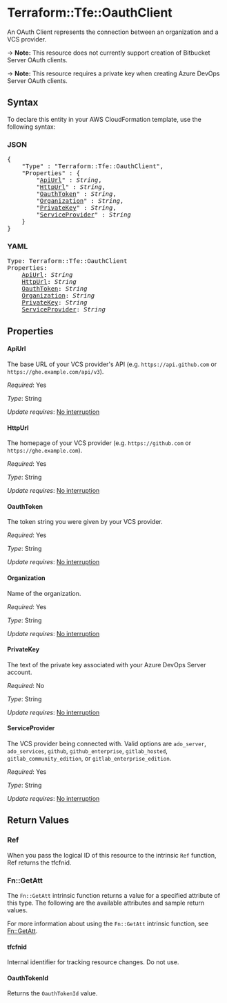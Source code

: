 # Terraform::Tfe::OauthClient

An OAuth Client represents the connection between an organization and a VCS
provider.

-> **Note:** This resource does not currently support creation of Bitbucket
  Server OAuth clients.

-> **Note:** This resource requires a private key when creating Azure DevOps Server OAuth clients.

## Syntax

To declare this entity in your AWS CloudFormation template, use the following syntax:

### JSON

<pre>
{
    "Type" : "Terraform::Tfe::OauthClient",
    "Properties" : {
        "<a href="#apiurl" title="ApiUrl">ApiUrl</a>" : <i>String</i>,
        "<a href="#httpurl" title="HttpUrl">HttpUrl</a>" : <i>String</i>,
        "<a href="#oauthtoken" title="OauthToken">OauthToken</a>" : <i>String</i>,
        "<a href="#organization" title="Organization">Organization</a>" : <i>String</i>,
        "<a href="#privatekey" title="PrivateKey">PrivateKey</a>" : <i>String</i>,
        "<a href="#serviceprovider" title="ServiceProvider">ServiceProvider</a>" : <i>String</i>
    }
}
</pre>

### YAML

<pre>
Type: Terraform::Tfe::OauthClient
Properties:
    <a href="#apiurl" title="ApiUrl">ApiUrl</a>: <i>String</i>
    <a href="#httpurl" title="HttpUrl">HttpUrl</a>: <i>String</i>
    <a href="#oauthtoken" title="OauthToken">OauthToken</a>: <i>String</i>
    <a href="#organization" title="Organization">Organization</a>: <i>String</i>
    <a href="#privatekey" title="PrivateKey">PrivateKey</a>: <i>String</i>
    <a href="#serviceprovider" title="ServiceProvider">ServiceProvider</a>: <i>String</i>
</pre>

## Properties

#### ApiUrl

The base URL of your VCS provider's API (e.g.
`https://api.github.com` or `https://ghe.example.com/api/v3`).

_Required_: Yes

_Type_: String

_Update requires_: [No interruption](https://docs.aws.amazon.com/AWSCloudFormation/latest/UserGuide/using-cfn-updating-stacks-update-behaviors.html#update-no-interrupt)

#### HttpUrl

The homepage of your VCS provider (e.g.
`https://github.com` or `https://ghe.example.com`).

_Required_: Yes

_Type_: String

_Update requires_: [No interruption](https://docs.aws.amazon.com/AWSCloudFormation/latest/UserGuide/using-cfn-updating-stacks-update-behaviors.html#update-no-interrupt)

#### OauthToken

The token string you were given by your VCS provider.

_Required_: Yes

_Type_: String

_Update requires_: [No interruption](https://docs.aws.amazon.com/AWSCloudFormation/latest/UserGuide/using-cfn-updating-stacks-update-behaviors.html#update-no-interrupt)

#### Organization

Name of the organization.

_Required_: Yes

_Type_: String

_Update requires_: [No interruption](https://docs.aws.amazon.com/AWSCloudFormation/latest/UserGuide/using-cfn-updating-stacks-update-behaviors.html#update-no-interrupt)

#### PrivateKey

The text of the private key associated with your Azure DevOps Server account.

_Required_: No

_Type_: String

_Update requires_: [No interruption](https://docs.aws.amazon.com/AWSCloudFormation/latest/UserGuide/using-cfn-updating-stacks-update-behaviors.html#update-no-interrupt)

#### ServiceProvider

The VCS provider being connected with. Valid
options are `ado_server`, `ado_services`, `github`, `github_enterprise`, `gitlab_hosted`,
`gitlab_community_edition`, or `gitlab_enterprise_edition`.

_Required_: Yes

_Type_: String

_Update requires_: [No interruption](https://docs.aws.amazon.com/AWSCloudFormation/latest/UserGuide/using-cfn-updating-stacks-update-behaviors.html#update-no-interrupt)

## Return Values

### Ref

When you pass the logical ID of this resource to the intrinsic `Ref` function, Ref returns the tfcfnid.

### Fn::GetAtt

The `Fn::GetAtt` intrinsic function returns a value for a specified attribute of this type. The following are the available attributes and sample return values.

For more information about using the `Fn::GetAtt` intrinsic function, see [Fn::GetAtt](https://docs.aws.amazon.com/AWSCloudFormation/latest/UserGuide/intrinsic-function-reference-getatt.html).

#### tfcfnid

Internal identifier for tracking resource changes. Do not use.

#### OauthTokenId

Returns the <code>OauthTokenId</code> value.

